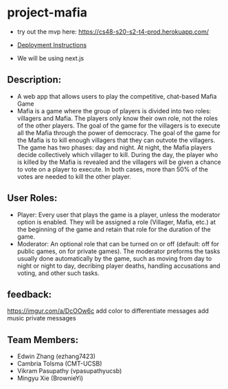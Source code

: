 # project-mafia

- try out the mvp here: https://cs48-s20-s2-t4-prod.herokuapp.com/

* [Deployment Instructions](./frontend/docs/DEPLOY.md)

- We will be using next.js

## Description:

- A web app that allows users to play the competitive, chat-based Mafia Game
- Mafia is a game where the group of players is divided into two roles: villagers and Mafia. The players only know their own role, not the roles of the other players. The goal of the game for the villagers is to execute all the Mafia through the power of democracy. The goal of the game for the Mafia is to kill enough villagers that they can outvote the villagers. The game has two phases: day and night. At night, the Mafia players decide collectively which villager to kill. During the day, the player who is killed by the Mafia is revealed and the villagers will be given a chance to vote on a player to execute. In both cases, more than 50% of the votes are needed to kill the other player.

## User Roles:

- Player: Every user that plays the game is a player, unless the moderator option is enabled. They will be assigned a role (Villager, Mafia, etc.) at the beginning of the game and retain that role for the duration of the game.
- Moderator: An optional role that can be turned on or off (default: off for public games, on for private games). The moderator preforms the tasks usually done automatically by the game, such as moving from day to night or night to day, decribing player deaths, handling accusations and voting, and other such tasks.

## feedback:

https://imgur.com/a/DcOOw6c
add color to differentiate messages
add music
private messages

## Team Members:

- Edwin Zhang (ezhang7423)
- Cambria Tolsma (CMT-UCSB)
- Vikram Pasupathy (vpasupathyucsb)
- Mingyu Xie (BrownieYi)

